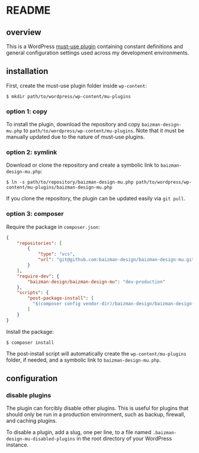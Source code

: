 # README

## overview

This is a WordPress [must-use plugin](https://wordpress.org/documentation/article/must-use-plugins/) containing constant definitions and general configuration settings used across my development environments.

## installation

First, create the must-use plugin folder inside `wp-content`:

```shell
$ mkdir path/to/wordpress/wp-content/mu-plugins
```

### option 1: copy

To install the plugin, download the repository and copy `baizman-design-mu.php` to `path/to/wordpress/wp-content/mu-plugins`. Note that it must be manually updated due to the nature of must-use plugins.

### option 2: symlink

Download or clone the repository and create a symbolic link to `baizman-design-mu.php`:

```shell
$ ln -s path/to/repository/baizman-design-mu.php path/to/wordpress/wp-content/mu-plugins/baizman-design-mu.php
```

If you clone the repository, the plugin can be updated easily via `git pull`.

### option 3: composer

Require the package in `composer.json`:
```json
{
    "repositories": [
        {
            "type": "vcs",
            "url": "git@github.com:baizman-design/baizman-design-mu.git"
        }
    ],
    "require-dev": {
        "baizman-design/baizman-design-mu": "dev-production"
    },
    "scripts": {
        "post-package-install": [
          "$(composer config vendor-dir)/baizman-design/baizman-design-mu/bin/make-symlink.sh"
        ]
    }
}
```

Install the package:
```
$ composer install
```

The post-install script will automatically create the `wp-content/mu-plugins` folder, if needed, and a symbolic link to `baizman-design-mu.php`.

## configuration

### disable plugins

The plugin can forcibly disable other plugins. This is useful for plugins that should only be run in a production environment, such as backup, firewall, and caching plugins. 

To disable a plugin, add a slug, one per line, to a file named `.baizman-design-mu-disabled-plugins` in the root directory of your WordPress instance.

